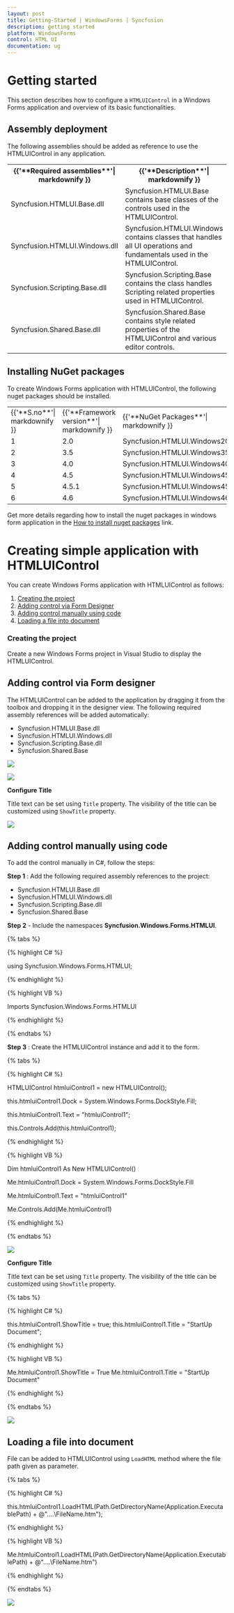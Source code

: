 ```yaml
---
layout: post
title: Getting-Started | WindowsForms | Syncfusion
description: getting started
platform: WindowsForms
control: HTML UI
documentation: ug
---
```


# Getting started

This section describes how to configure a `HTMLUIControl` in a Windows Forms application and overview of its basic functionalities.

## Assembly deployment

The following assemblies should be added as reference to use the HTMLUIControl in any application.

<table>
<tr>
<th>
{{'**Required assemblies**'| markdownify }}
</th>
<th>
{{'**Description**'| markdownify }}
</th>
</tr>
<tr>
<td>
Syncfusion.HTMLUI.Base.dll
</td>
<td>
Syncfusion.HTMLUI.Base contains base classes of the controls used in the HTMLUIControl.
</td>
</tr>
<tr>
<td>
Syncfusion.HTMLUI.Windows.dll
</td>
<td>
Syncfusion.HTMLUI.Windows contains classes that handles all UI operations and fundamentals used in the HTMLUIControl.
</td>
</tr>
<tr>
<td>
Syncfusion.Scripting.Base.dll
</td>
<td>
Syncfusion.Scripting.Base contains the class handles Scripting related properties used in HTMLUIControl.
</td>
</tr>
<tr>
<td>
Syncfusion.Shared.Base.dll
</td>
<td>
Syncfusion.Shared.Base contains style related properties of the HTMLUIControl and various editor controls.
</td>
</tr>
</table>

## Installing NuGet packages

To create Windows Forms application with HTMLUIControl, the following nuget packages should be installed.

<table>
<tr>
<td>{{'**S.no**'| markdownify }}
</td>
<td>{{'**Framework version**'| markdownify }}
</td>
<td>{{'**NuGet Packages**'| markdownify }}
</td>
</tr>
<tr>
<td> 1
</td>
<td> 2.0
</td>
<td> Syncfusion.HTMLUI.Windows20
</td>
</tr>
<tr>
<td> 2
</td>
<td> 3.5
</td>
<td> Syncfusion.HTMLUI.Windows35
</td>
</tr>
<tr>
<td> 3
</td>
<td> 4.0
</td>
<td> Syncfusion.HTMLUI.Windows40
</td>
</tr>
<tr>
<td> 4
</td>
<td> 4.5
</td>
<td> Syncfusion.HTMLUI.Windows45
</td>
</tr>
<tr>
<td> 5
</td>
<td> 4.5.1
</td>
<td> Syncfusion.HTMLUI.Windows451
</td>
</tr>
<tr>
<td> 6
</td>
<td> 4.6
</td>
<td> Syncfusion.HTMLUI.Windows46
</td>
</tr>
</table>

Get more details regarding how to install the nuget packages in windows form application in the [How to install nuget packages](https://help.syncfusion.com/windowsforms/nuget-packages) link.

# Creating simple application with HTMLUIControl

You can create Windows Forms application with HTMLUIControl as follows:

1. [Creating the project](#creating-the-project)
2. [Adding control via Form Designer](#adding-control-via-form-designer)
3. [Adding control manually using code](#adding-control-manually-using-code)
4. [Loading a file into document](#Loading-a-file-into-document)

### Creating the project

Create a new Windows Forms project in Visual Studio to display the HTMLUIControl.

## Adding control via Form designer

The HTMLUIControl can be added to the application by dragging it from the toolbox and dropping it in the designer view. The following required assembly references will be added automatically:

   * Syncfusion.HTMLUI.Base.dll
   * Syncfusion.HTMLUI.Windows.dll
   * Syncfusion.Scripting.Base.dll
   * Syncfusion.Shared.Base

![](Getting-Started_images/GettingStarted-img1.png)

![](Getting-Started_images/GettingStarted-img5.png)

**Configure Title**

Title text can be set using `Title` property. The visibility of the title can be customized using `ShowTitle` property.

![](Getting-Started_images/GettingStarted-img4.png)

## Adding control manually using code

To add the control manually in C#, follow the steps:

**Step 1** : Add the following required assembly references to the project:

   * Syncfusion.HTMLUI.Base.dll
   * Syncfusion.HTMLUI.Windows.dll
   * Syncfusion.Scripting.Base.dll
   * Syncfusion.Shared.Base

**Step 2** - Include the namespaces **Syncfusion.Windows.Forms.HTMLUI**.

{% tabs %}

{% highlight C# %}

using Syncfusion.Windows.Forms.HTMLUI;

{% endhighlight %}

{% highlight VB %}

Imports Syncfusion.Windows.Forms.HTMLUI

{% endhighlight %}

{% endtabs %}

**Step 3** : Create the HTMLUIControl instance and add it to the form.

{% tabs %}

{% highlight C# %}

HTMLUIControl htmluiControl1 = new HTMLUIControl();

this.htmluiControl1.Dock = System.Windows.Forms.DockStyle.Fill;

this.htmluiControl1.Text = "htmluiControl1";

this.Controls.Add(this.htmluiControl1);

{% endhighlight %}


{% highlight VB %}

Dim htmluiControl1 As New HTMLUIControl()

Me.htmluiControl1.Dock = System.Windows.Forms.DockStyle.Fill

Me.htmluiControl1.Text = "htmluiControl1"

Me.Controls.Add(Me.htmluiControl1)

{% endhighlight %}

{% endtabs %}


![](Getting-Started_images/GettingStarted-img2.png)

**Configure Title**

Title text can be set using `Title` property. The visibility of the title can be customized using `ShowTitle` property.

{% tabs %}

{% highlight C# %}

this.htmluiControl1.ShowTitle = true;
this.htmluiControl1.Title = "StartUp Document";

{% endhighlight %}


{% highlight VB %}

Me.htmluiControl1.ShowTitle = True
Me.htmluiControl1.Title = "StartUp Document"

{% endhighlight %}

{% endtabs %}

![](Getting-Started_images/GettingStarted-img6.png)


## Loading a file into document

File can be added to HTMLUIControl using `LoadHTML` method where the file path given as parameter.

{% tabs %}

{% highlight C# %}

this.htmluiControl1.LoadHTML(Path.GetDirectoryName(Application.ExecutablePath) + @"\..\..\FileName.htm");

{% endhighlight %}


{% highlight VB %}

Me.htmluiControl1.LoadHTML(Path.GetDirectoryName(Application.ExecutablePath) + @"\..\..\FileName.htm")

{% endhighlight %}

{% endtabs %}

![](Getting-Started_images/GettingStarted-img3.png)
